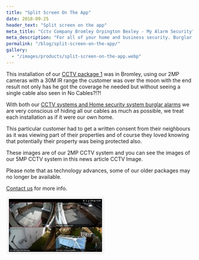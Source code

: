 ```yaml
---
title: "Split Screen On The App"
date: 2018-09-25
header_text: "Split screen on the app"
meta_title: "Cctv Company Bromley Orpington Bexley - My Alarm Security"
meta_description: "For all of your home and business security. Burglar Alarm Servicing, Burglar Alarm Installation, Alarm Battery and CCTV. Call 020 8302 4065 or email us."
permalink: "/blog/split-screen-on-the-app/"
gallery:
  - "/images/products/split-screen-on-the-app.webp"
---
```


This installation of our [CCTV package 1](/products/cctv-package-1-999/) was in Bromley, using our 2MP cameras with a 30M IR range the customer was over the moon with the end result not only has he got the coverage he needed but without seeing a single cable also seen in No Cables?!?!

With both our [CCTV systems and Home security system burglar alarms](/categories/special-offers/) we are very conscious of hiding all our cables as much as possible, we treat each installation as if it were our own home.

This particular customer had to get a written consent from their neighbours as it was viewing part of their properties and of course they loved knowing that potentially their property was being protected also.

These images are of our 2MP CCTV system and you can see the images of our 5MP CCTV system in this news article CCTV Image.

Please note that as technology advances, some of our older packages may no longer be available. 

[Contact us](/contact/) for more info.

![Split Screen On The App](/images/news/news-split-screen-on-the-app-datxsrzqwjuyfpia15ck.jpg)